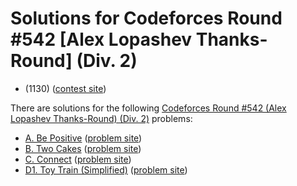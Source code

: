 # Solutions for Codeforces Round #542 [Alex Lopashev Thanks-Round] (Div. 2)

* (1130) ([contest site](https://codeforces.com/contest/1130))

There are solutions for the following [Codeforces Round #542 (Alex Lopashev Thanks-Round) (Div. 2)](https://codeforces.com/contest/1130) problems:

- [A. Be Positive](a.cc)
  ([problem site](https://codeforces.com/contest/1130/problem/A))
- [B. Two Cakes](b.cc)
  ([problem site](https://codeforces.com/contest/1130/problem/B))
- [C. Connect](c.cc)
  ([problem site](https://codeforces.com/contest/1130/problem/C))
- [D1. Toy Train (Simplified)](d1.cc)
  ([problem site](https://codeforces.com/contest/1130/problem/D1))
